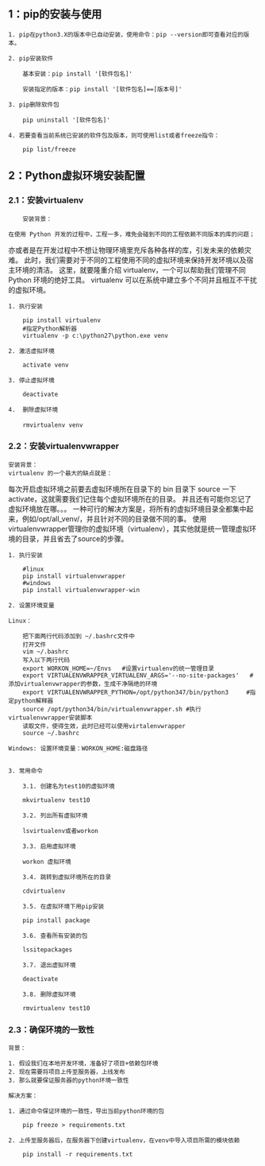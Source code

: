 ## 1：pip的安装与使用

	1. pip在python3.X的版本中已自动安装，使用命令：pip --version即可查看对应的版本。
	
	2. pip安装软件
	
		基本安装：pip install '[软件包名]'
		
		安装指定的版本：pip install '[软件包名]==[版本号]'
	
	3. pip删除软件包
	
		pip uninstall '[软件包名]'
		
	4. 若要查看当前系统已安装的软件包及版本，则可使用list或者freeze指令：
	
		pip list/freeze

## 2：Python虚拟环境安装配置

### 2.1：安装virtualenv

		安装背景：
	
	在使用 Python 开发的过程中，工程一多，难免会碰到不同的工程依赖不同版本的库的问题；
亦或者是在开发过程中不想让物理环境里充斥各种各样的库，引发未来的依赖灾难。
此时，我们需要对于不同的工程使用不同的虚拟环境来保持开发环境以及宿主环境的清洁。
这里，就要隆重介绍 virtualenv，一个可以帮助我们管理不同 Python 环境的绝好工具。
virtualenv 可以在系统中建立多个不同并且相互不干扰的虚拟环境。

	1. 执行安装
	
```
	pip install virtualenv
	#指定Python解析器
	virtualenv -p c:\python27\python.exe venv
```	

	2. 激活虚拟环境
	
```
	activate venv
```		

	3. 停止虚拟环境
	
```
	deactivate
```

	4.  删除虚拟环境
	
```
	rmvirtualenv venv　
```

### 2.2：安装virtualenvwrapper

	安装背景：
	virtualenv 的一个最大的缺点就是：
每次开启虚拟环境之前要去虚拟环境所在目录下的 bin 目录下 source 一下 activate，这就需要我们记住每个虚拟环境所在的目录。
并且还有可能你忘记了虚拟环境放在哪。。。
一种可行的解决方案是，将所有的虚拟环境目录全都集中起来，例如/opt/all_venv/，并且针对不同的目录做不同的事。
使用virtualenvwrapper管理你的虚拟环境（virtualenv），其实他就是统一管理虚拟环境的目录，并且省去了source的步骤。

	1. 执行安装
	
```
	#linux
	pip install virtualenvwrapper
	#windows
	pip install virtualenvwrapper-win
```

	2. 设置环境变量
	
	Linux：
	
```
	把下面两行代码添加到 ~/.bashrc文件中
	打开文件
	vim ~/.bashrc
	写入以下两行代码
	export WORKON_HOME=~/Envs   #设置virtualenv的统一管理目录
	export VIRTUALENVWRAPPER_VIRTUALENV_ARGS='--no-site-packages'   #添加virtualenvwrapper的参数，生成干净隔绝的环境
	export VIRTUALENVWRAPPER_PYTHON=/opt/python347/bin/python3     #指定python解释器
	source /opt/python34/bin/virtualenvwrapper.sh #执行virtualenvwrapper安装脚本
	读取文件，使得生效，此时已经可以使用virtalenvwrapper
	source ~/.bashrc
```

	Windows: 设置环境变量：WORKON_HOME:磁盘路径
	

	3. 常用命令
	
		3.1. 创建名为test10的虚拟环境
		
```
	mkvirtualenv test10
```

		3.2. 列出所有虚拟环境

```
	lsvirtualenv或者workon
```		

		3.3. 启用虚拟环境
		
```
	workon 虚拟环境
```

		3.4. 跳转到虚拟环境所在的目录
		
```
	cdvirtualenv
```		
		
		3.5. 在虚拟环境下用pip安装
		
```
	pip install package
```

		3.6. 查看所有安装的包
		
```
	lssitepackages
```

		3.7. 退出虚拟环境
		
```
	deactivate
```

		3.8. 删除虚拟环境
		
```
	rmvirtualenv test10
```

### 2.3：确保环境的一致性

	背景：

	1. 假设我们在本地开发环境，准备好了项目+依赖包环境
	2. 现在需要将项目上传至服务器，上线发布
	3. 那么就要保证服务器的python环境一致性
	
	解决方案：
	
	1. 通过命令保证环境的一致性，导出当前python环境的包
	
```
	pip freeze > requirements.txt  
```
	
	2. 上传至服务器后，在服务器下创建virtualenv，在venv中导入项目所需的模块依赖
	
```
	pip install -r requirements.txt
```